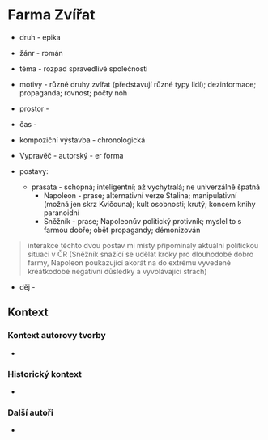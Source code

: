 # Farma Zvířat

- druh - epika
- žánr - román
- téma - rozpad spravedlivé společnosti
- motivy - různé druhy zvířat (představují různé typy lidí); dezinformace; propaganda; rovnost; počty noh
- prostor - 
- čas - 

- kompoziční výstavba - chronologická
- Vypravěč - autorský - er forma
- postavy:
	- prasata - schopná; inteligentní; až vychytralá; ne univerzálně špatná
		- Napoleon - prase; alternativní verze Stalina; manipulativní (možná jen skrz Kvičouna); kult osobnosti; krutý; koncem knihy paranoidní
		- Sněžník - prase; Napoleonův politický protivník; myslel to s farmou dobře; oběť propagandy; démonizován
> interakce těchto dvou postav mi místy připomínaly aktuální politickou situaci v ČR (Sněžník snažící se udělat kroky pro dlouhodobé dobro farmy, Napoleon poukazující akorát na do extrému vyvedené kréátkodobé negativní důsledky a vyvolávající strach) 
- děj - 

## Kontext
### Kontext autorovy tvorby
- 

### Historický kontext
- 

### Další autoři
- 